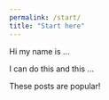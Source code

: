 ```yaml
---
permalink: /start/
title: "Start here"
---
```


Hi my name is ...

I can do this and this ...

These posts are popular! 